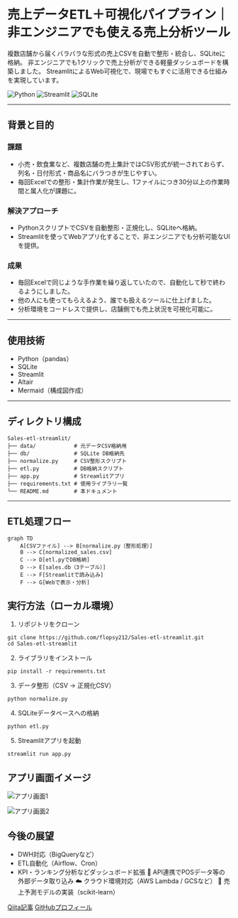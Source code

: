 # 売上データETL＋可視化パイプライン｜非エンジニアでも使える売上分析ツール

複数店舗から届くバラバラな形式の売上CSVを自動で整形・統合し、SQLiteに格納。
非エンジニアでも1クリックで売上分析ができる軽量ダッシュボードを構築しました。
StreamlitによるWeb可視化で、現場でもすぐに活用できる仕組みを実現しています。

![Python](https://img.shields.io/badge/python-3.10-blue)
![Streamlit](https://img.shields.io/badge/streamlit-%E2%AD%90-red)
![SQLite](https://img.shields.io/badge/sqlite-db-lightgrey)

---

## 背景と目的

### 課題
- 小売・飲食業など、複数店舗の売上集計ではCSV形式が統一されておらず、列名・日付形式・商品名にバラつきが生じやすい。
- 毎回Excelでの整形・集計作業が発生し、1ファイルにつき30分以上の作業時間と属人化が課題に。

### 解決アプローチ
- PythonスクリプトでCSVを自動整形・正規化し、SQLiteへ格納。
- Streamlitを使ってWebアプリ化することで、非エンジニアでも分析可能なUIを提供。

### 成果
- 毎回Excelで同じような手作業を繰り返していたので、自動化して秒で終わるようにしました。
- 他の人にも使ってもらえるよう、誰でも扱えるツールに仕上げました。
- 分析環境をコードレスで提供し、店舗側でも売上状況を可視化可能に。

---

## 使用技術

- Python（pandas）
- SQLite
- Streamlit
- Altair
- Mermaid（構成図作成）

---

## ディレクトリ構成

```plaintext
Sales-etl-streamlit/
├── data/            # 元データCSV格納用
├── db/              # SQLite DB格納先
├── normalize.py     # CSV整形スクリプト
├── etl.py           # DB格納スクリプト
├── app.py           # Streamlitアプリ
├── requirements.txt # 使用ライブラリ一覧
└── README.md        # 本ドキュメント
```

---

## ETL処理フロー

```mermaid
graph TD
    A[CSVファイル] --> B[normalize.py（整形処理）]
    B --> C[normalized_sales.csv]
    C --> D[etl.pyでDB格納]
    D --> E[sales.db（3テーブル）]
    E --> F[Streamlitで読み込み]
    F --> G[Webで表示・分析]
```

## 実行方法（ローカル環境）

1. リポジトリをクローン

```bash<br>git clone ...
git clone https://github.com/flopsy212/Sales-etl-streamlit.git
cd Sales-etl-streamlit
```

2. ライブラリをインストール 
  ```
pip install -r requirements.txt
```

3. データ整形（CSV → 正規化CSV）
```
python normalize.py
```

 4. SQLiteデータベースへの格納
```
python etl.py
```

 5. Streamlitアプリを起動
```
streamlit run app.py
```

## アプリ画面イメージ

![アプリ画面1](https://github.com/user-attachments/assets/ab39ccd4-9124-4059-b3f9-97d6d8360444)

![アプリ画面2](https://github.com/user-attachments/assets/309b3da5-5751-4347-9223-aad40431fa88)


## 今後の展望

- DWH対応（BigQueryなど）
- ETL自動化（Airflow、Cron）
- KPI・ランキング分析などダッシュボード拡張
📡 API連携でPOSデータ等の外部データ取り込み
☁️ クラウド環境対応（AWS Lambda / GCSなど）
🧠 売上予測モデルの実装（scikit-learn）

[Qiita記事](https://qiita.com/flopsy_tech/items/def6a3f746bfd440c3f6)
[GitHubプロフィール](https://github.com/flopsy212)
